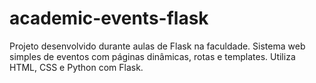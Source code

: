 # academic-events-flask
Projeto desenvolvido durante aulas de Flask na faculdade. Sistema web simples de eventos com páginas dinâmicas, rotas e templates. Utiliza HTML, CSS e Python com Flask.

